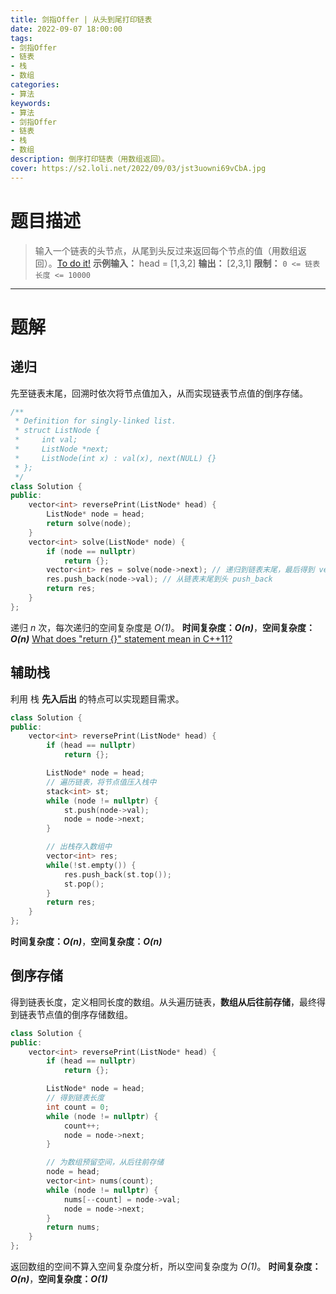 ```yaml
---
title: 剑指Offer | 从头到尾打印链表
date: 2022-09-07 18:00:00
tags:
- 剑指Offer
- 链表
- 栈
- 数组
categories:
- 算法
keywords:
- 算法
- 剑指Offer
- 链表
- 栈
- 数组
description: 倒序打印链表（用数组返回）。
cover: https://s2.loli.net/2022/09/03/jst3uowni69vCbA.jpg
---
```

# 题目描述
> 输入一个链表的头节点，从尾到头反过来返回每个节点的值（用数组返回）。[To do it!](https://leetcode.cn/problems/cong-wei-dao-tou-da-yin-lian-biao-lcof/)
> **示例输入：** head = [1,3,2]
> **输出：** [2,3,1]
> **限制：** `0 <= 链表长度 <= 10000`

---

# 题解
## 递归
先至链表末尾，回溯时依次将节点值加入，从而实现链表节点值的倒序存储。
```C++
/**
 * Definition for singly-linked list.
 * struct ListNode {
 *     int val;
 *     ListNode *next;
 *     ListNode(int x) : val(x), next(NULL) {}
 * };
 */
class Solution {
public:
    vector<int> reversePrint(ListNode* head) {
        ListNode* node = head;
        return solve(node);
    }
    vector<int> solve(ListNode* node) {
        if (node == nullptr)
            return {};
        vector<int> res = solve(node->next); // 递归到链表末尾，最后得到 vector<int> res = {};
        res.push_back(node->val); // 从链表末尾到头 push_back
        return res;
    }
};
```
递归 *n* 次，每次递归的空间复杂度是 *O(1)*。
**时间复杂度：_O(n)_**，**空间复杂度：_O(n)_**
[What does "return {}" statement mean in C++11?](https://stackoverflow.com/questions/39487065/what-does-return-statement-mean-in-c11)

## 辅助栈
利用 栈 **先入后出** 的特点可以实现题目需求。
```C++
class Solution {
public:
    vector<int> reversePrint(ListNode* head) {
        if (head == nullptr)
            return {};

        ListNode* node = head;
        // 遍历链表，将节点值压入栈中
        stack<int> st;
        while (node != nullptr) {
            st.push(node->val);
            node = node->next;
        }

        // 出栈存入数组中
        vector<int> res;
        while(!st.empty()) {
            res.push_back(st.top());
            st.pop();
        }
        return res;
    }
};
```
**时间复杂度：_O(n)_**，**空间复杂度：_O(n)_**

## 倒序存储
得到链表长度，定义相同长度的数组。从头遍历链表，**数组从后往前存储**，最终得到链表节点值的倒序存储数组。
```c++
class Solution {
public:
    vector<int> reversePrint(ListNode* head) {
        if (head == nullptr)
            return {};

        ListNode* node = head;
        // 得到链表长度
        int count = 0;
        while (node != nullptr) {
            count++;
            node = node->next;
        }

        // 为数组预留空间，从后往前存储
        node = head;
        vector<int> nums(count);
        while (node != nullptr) {
            nums[--count] = node->val;
            node = node->next;
        }
        return nums;
    }
};
```
返回数组的空间不算入空间复杂度分析，所以空间复杂度为 *O(1)*。
**时间复杂度：_O(n)_**，**空间复杂度：_O(1)_**
